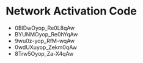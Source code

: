 # Network Activation Code
* 0BlDwOyop_Re0L8qAw
* BYUNMOyop_Re0hYqAw
* 9wu0z-yop_RfM-wqAw
* 0wdUXuyop_Zekm0qAw
* 8Trw5Oyop_Za-X4qAw